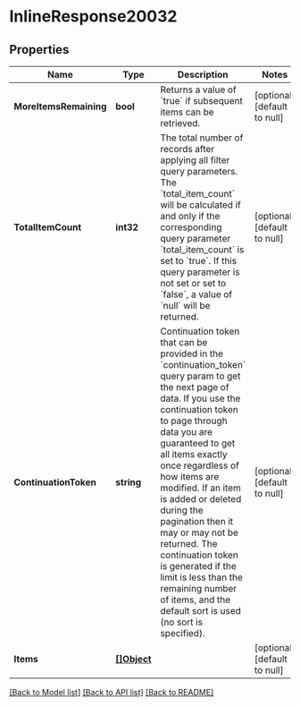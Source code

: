# InlineResponse20032

## Properties
Name | Type | Description | Notes
------------ | ------------- | ------------- | -------------
**MoreItemsRemaining** | **bool** | Returns a value of &#x60;true&#x60; if subsequent items can be retrieved. | [optional] [default to null]
**TotalItemCount** | **int32** | The total number of records after applying all filter query parameters. The &#x60;total_item_count&#x60; will be calculated if and only if the corresponding query parameter &#x60;total_item_count&#x60; is set to &#x60;true&#x60;. If this query parameter is not set or set to &#x60;false&#x60;, a value of &#x60;null&#x60; will be returned. | [optional] [default to null]
**ContinuationToken** | **string** | Continuation token that can be provided in the &#x60;continuation_token&#x60; query param to get the next page of data. If you use the continuation token to page through data you are guaranteed to get all items exactly once regardless of how items are modified. If an item is added or deleted during the pagination then it may or may not be returned. The continuation token is generated if the limit is less than the remaining number of items, and the default sort is used (no sort is specified). | [optional] [default to null]
**Items** | [**[]Object**](.md) |  | [optional] [default to null]

[[Back to Model list]](../README.md#documentation-for-models) [[Back to API list]](../README.md#documentation-for-api-endpoints) [[Back to README]](../README.md)

